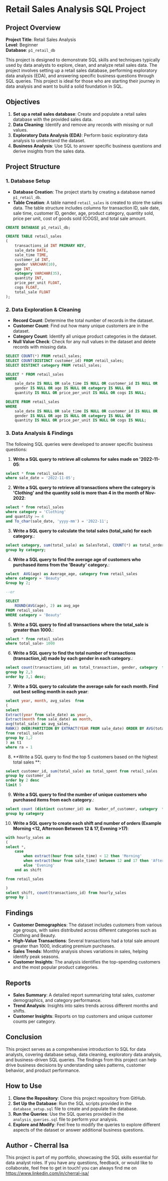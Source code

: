 # Retail Sales Analysis SQL Project

## Project Overview

**Project Title**: Retail Sales Analysis  
**Level**: Beginner  
**Database**: `p1_retail_db`

This project is designed to demonstrate SQL skills and techniques typically used by data analysts to explore, clean, and analyze retail sales data. The project involves setting up a retail sales database, performing exploratory data analysis (EDA), and answering specific business questions through SQL queries. This project is ideal for those who are starting their journey in data analysis and want to build a solid foundation in SQL.

## Objectives

1. **Set up a retail sales database**: Create and populate a retail sales database with the provided sales data.
2. **Data Cleaning**: Identify and remove any records with missing or null values.
3. **Exploratory Data Analysis (EDA)**: Perform basic exploratory data analysis to understand the dataset.
4. **Business Analysis**: Use SQL to answer specific business questions and derive insights from the sales data.

## Project Structure

### 1. Database Setup

- **Database Creation**: The project starts by creating a database named `p1_retail_db`.
- **Table Creation**: A table named `retail_sales` is created to store the sales data. The table structure includes columns for transaction ID, sale date, sale time, customer ID, gender, age, product category, quantity sold, price per unit, cost of goods sold (COGS), and total sale amount.

```sql
CREATE DATABASE p1_retail_db;

CREATE TABLE retail_sales
(
    transactions_id INT PRIMARY KEY,
    sale_date DATE,	
    sale_time TIME,
    customer_id INT,	
    gender VARCHAR(10),
    age INT,
    category VARCHAR(35),
    quantity INT,
    price_per_unit FLOAT,	
    cogs FLOAT,
    total_sale FLOAT
);
```

### 2. Data Exploration & Cleaning

- **Record Count**: Determine the total number of records in the dataset.
- **Customer Count**: Find out how many unique customers are in the dataset.
- **Category Count**: Identify all unique product categories in the dataset.
- **Null Value Check**: Check for any null values in the dataset and delete records with missing data.

```sql
SELECT COUNT(*) FROM retail_sales;
SELECT COUNT(DISTINCT customer_id) FROM retail_sales;
SELECT DISTINCT category FROM retail_sales;

SELECT * FROM retail_sales
WHERE 
    sale_date IS NULL OR sale_time IS NULL OR customer_id IS NULL OR 
    gender IS NULL OR age IS NULL OR category IS NULL OR 
    quantity IS NULL OR price_per_unit IS NULL OR cogs IS NULL;

DELETE FROM retail_sales
WHERE 
    sale_date IS NULL OR sale_time IS NULL OR customer_id IS NULL OR 
    gender IS NULL OR age IS NULL OR category IS NULL OR 
    quantity IS NULL OR price_per_unit IS NULL OR cogs IS NULL;
```

### 3. Data Analysis & Findings

The following SQL queries were developed to answer specific business questions:

1. **Write a SQL query to retrieve all columns for sales made on '2022-11-05**:
```sql
select * from retail_sales
where sale_date = '2022-11-05';
```

2. **Write a SQL query to retrieve all transactions where the category is 'Clothing' and the quantity sold is more than 4 in the month of Nov-2022**:
```sql
select * from retail_sales
where category = 'Clothing' 
and quantity >= 4
and To_char(sale_date, 'yyyy-mm') = '2022-11';
```

3. **Write a SQL query to calculate the total sales (total_sale) for each category.**:
```sql
select category, sum(total_sale) as SalesTotal, COUNT(*) as total_orders from retail_sales
group by category;
```

4. **Write a SQL query to find the average age of customers who purchased items from the 'Beauty' category.**:
```sql
select  AVG(age) as Average_age, category from retail_sales
where category = 'Beauty'
Group by 2;

--or 

SELECT
    ROUND(AVG(age), 2) as avg_age
FROM retail_sales
WHERE category = 'Beauty'
```

5. **Write a SQL query to find all transactions where the total_sale is greater than 1000.**:
```sql
select * from retail_sales
where total_sale> 1000
```

6. **Write a SQL query to find the total number of transactions (transaction_id) made by each gender in each category.**:
```sql
select count(transactions_id) as total_transaction, gender, category  from retail_sales
group by 2,3
order by 3,1 desc;
```

7. **Write a SQL query to calculate the average sale for each month. Find out best selling month in each year**:
```sql
select year, month, avg_sales  from 
(
select 
Extract(year from sale_date) as year,
Extract(month from sale_date) as month, 
avg(total_sale) as avg_sales,
RANK() OVER(PARTITION BY EXTRACT(YEAR FROM sale_date) ORDER BY AVG(total_sale) DESC) as ra
from retail_sales
group by 1,2
) as t1
where ra = 1
```

8. **Write a SQL query to find the top 5 customers based on the highest total sales **:
```sql
select customer_id, sum(total_sale) as total_spent from retail_sales
group by customer_id
order by 2 desc
limit 5
```

9. **Write a SQL query to find the number of unique customers who purchased items from each category.**:
```sql
select count (distinct customer_id) as  Number_of_customer, category  from retail_sales
group by category
```

10. **Write a SQL query to create each shift and number of orders (Example Morning <12, Afternoon Between 12 & 17, Evening >17)**:
```sql
with hourly_sales as 
(
select *,
	case
		when extract(hour from sale_time) < 12 then 'Morning'
		when extract(hour from sale_time) between 12 and 17 then 'Afternoon'
		else 'Evening'
	end as shift

from retail_sales

)
select shift, count(transactions_id) from hourly_sales
group by 1

```

## Findings

- **Customer Demographics**: The dataset includes customers from various age groups, with sales distributed across different categories such as Clothing and Beauty.
- **High-Value Transactions**: Several transactions had a total sale amount greater than 1000, indicating premium purchases.
- **Sales Trends**: Monthly analysis shows variations in sales, helping identify peak seasons.
- **Customer Insights**: The analysis identifies the top-spending customers and the most popular product categories.

## Reports

- **Sales Summary**: A detailed report summarizing total sales, customer demographics, and category performance.
- **Trend Analysis**: Insights into sales trends across different months and shifts.
- **Customer Insights**: Reports on top customers and unique customer counts per category.

## Conclusion

This project serves as a comprehensive introduction to SQL for data analysts, covering database setup, data cleaning, exploratory data analysis, and business-driven SQL queries. The findings from this project can help drive business decisions by understanding sales patterns, customer behavior, and product performance.

## How to Use

1. **Clone the Repository**: Clone this project repository from GitHub.
2. **Set Up the Database**: Run the SQL scripts provided in the `database_setup.sql` file to create and populate the database.
3. **Run the Queries**: Use the SQL queries provided in the `analysis_queries.sql` file to perform your analysis.
4. **Explore and Modify**: Feel free to modify the queries to explore different aspects of the dataset or answer additional business questions.

## Author - Cherral Isa

This project is part of my portfolio, showcasing the SQL skills essential for data analyst roles. If you have any questions, feedback, or would like to collaborate, feel free to get in touch!
you can always find me on https://www.linkedin.com/in/cherral-isa/
